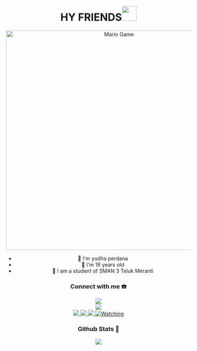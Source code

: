 <h1 align="center">HY FRIENDS<img src="https://user-images.githubusercontent.com/1303154/88677602-1635ba80-d120-11ea-84d8-d263ba5fc3c0.gif" width="40px" alt=""><br></h1>
<p align="center">
<img src="https://github.com/TheDudeThatCode/TheDudeThatCode/blob/master/Assets/Developer.gif" alt="Mario Game" width="600" />
<div align="center">
</p>

<p align="center">

- 🧒 I'm yudha perdana
- 🎊 I'm 18 years old 
- 📢 I am a student of SMAN 3 Teluk Meranti
</p>

### Connect with me ☎️
<p align="center">
  <a href="https://t.me/6282287486762"><img src="https://img.shields.io/badge/Telegram-%230088cc.svg?&style=for-the-badge&logo=telegram&logoColor=white" /> <br>
  <a href="https://youtu.be/OF1tDnl7Xek"><img src="https://img.shields.io/badge/YouTube-dhabotz ofc-ff0000?style=for-the-badge&logo=youtube&logoColor=ff0000&link=https://youtube.com/channel/dhabotz" /><br>
  <a href="https://instagram.com/yudha_perdana809"><img src="https://img.shields.io/badge/Instagram-E4405F?style=for-the-badge&logo=instagram&logoColor=white"/> 
  <a href="https://wa.me/6282287486762"><img src="https://img.shields.io/badge/WhatsApp-25D366?style=for-the-badge&logo=whatsapp&logoColor=white" />
  <a href="https://github.com/dhabotz"><img src="https://img.shields.io/badge/-GitHub-black?style=flat-square&logo=github" /> 
  <a href="https://komarev.com/ghpvc/?username=dhabotz&color=blue&style=flat-square&label=Profile+Views"><img title="Watching" src="https://komarev.com/ghpvc/?username=dhabotz&color=blue&style=flat-square&label=Profile+View"></a>
</p>


### Github Stats 🚀

<p align="center"><a href="https://github.com/dhabotz"><img src="https://github-readme-stats.vercel.app/api?username=Dhabotz&show_icons=true&theme=radical"></a></p>

